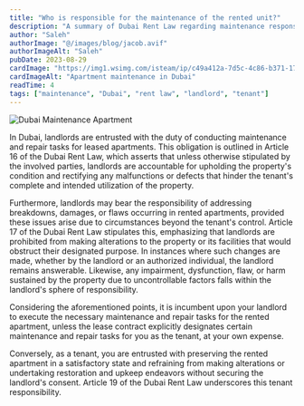 ```yaml
---
title: "Who is responsible for the maintenance of the rented unit?"
description: "A summary of Dubai Rent Law regarding maintenance responsibilities for rented apartments, outlining landlord and tenant duties."
author: "Saleh"
authorImage: "@/images/blog/jacob.avif"
authorImageAlt: "Saleh"
pubDate: 2023-08-29
cardImage: "https://img1.wsimg.com/isteam/ip/c49a412a-7d5c-4c86-b371-17b58bdd84ac/pexels-aboodi-vesakaran-16563223.jpg/:/rs=w:1280"
cardImageAlt: "Apartment maintenance in Dubai"
readTime: 4
tags: ["maintenance", "Dubai", "rent law", "landlord", "tenant"]
---
```


![Dubai Maintenance Apartment](https://img1.wsimg.com/isteam/ip/c49a412a-7d5c-4c86-b371-17b58bdd84ac/pexels-aboodi-vesakaran-16563223.jpg/:/rs=w:1280 "Dubai Maintenance Apartment")

In Dubai, landlords are entrusted with the duty of conducting maintenance and repair tasks for leased apartments. This obligation is outlined in Article 16 of the Dubai Rent Law, which asserts that unless otherwise stipulated by the involved parties, landlords are accountable for upholding the property's condition and rectifying any malfunctions or defects that hinder the tenant's complete and intended utilization of the property.

Furthermore, landlords may bear the responsibility of addressing breakdowns, damages, or flaws occurring in rented apartments, provided these issues arise due to circumstances beyond the tenant's control. Article 17 of the Dubai Rent Law stipulates this, emphasizing that landlords are prohibited from making alterations to the property or its facilities that would obstruct their designated purpose. In instances where such changes are made, whether by the landlord or an authorized individual, the landlord remains answerable. Likewise, any impairment, dysfunction, flaw, or harm sustained by the property due to uncontrollable factors falls within the landlord's sphere of responsibility.

Considering the aforementioned points, it is incumbent upon your landlord to execute the necessary maintenance and repair tasks for the rented apartment, unless the lease contract explicitly designates certain maintenance and repair tasks for you as the tenant, at your own expense.

Conversely, as a tenant, you are entrusted with preserving the rented apartment in a satisfactory state and refraining from making alterations or undertaking restoration and upkeep endeavors without securing the landlord's consent. Article 19 of the Dubai Rent Law underscores this tenant responsibility.